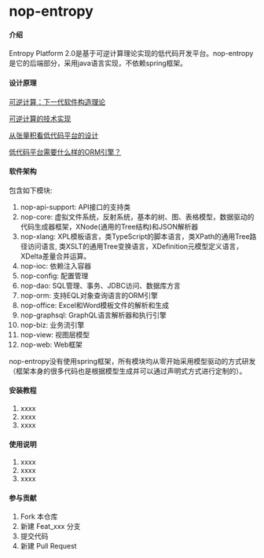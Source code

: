 # nop-entropy

#### 介绍
Entropy Platform 2.0是基于可逆计算理论实现的低代码开发平台。nop-entropy是它的后端部分，采用java语言实现，不依赖spring框架。

#### 设计原理
[可逆计算：下一代软件构造理论](https://zhuanlan.zhihu.com/p/64004026)

[可逆计算的技术实现](https://zhuanlan.zhihu.com/p/163852896)

[从张量积看低代码平台的设计](https://zhuanlan.zhihu.com/p/531474176)

[低代码平台需要什么样的ORM引擎？](https://zhuanlan.zhihu.com/p/543252423)

#### 软件架构
包含如下模块:
1. nop-api-support: API接口的支持类
2. nop-core: 虚拟文件系统，反射系统，基本的树、图、表格模型，数据驱动的代码生成器框架，XNode(通用的Tree结构)和JSON解析器
3. nop-xlang: XPL模板语言，类TypeScript的脚本语言，类XPath的通用Tree路径访问语言, 类XSLT的通用Tree变换语言，XDefinition元模型定义语言，XDelta差量合并运算。
4. nop-ioc: 依赖注入容器
5. nop-config: 配置管理
6. nop-dao: SQL管理、事务、JDBC访问、数据库方言
7. nop-orm: 支持EQL对象查询语言的ORM引擎
8. nop-office: Excel和Word模板文件的解析和生成
9. nop-graphsql: GraphQL语言解析器和执行引擎
10. nop-biz: 业务流引擎
11. nop-view: 视图层模型
12. nop-web: Web框架

nop-entropy没有使用spring框架，所有模块均从零开始采用模型驱动的方式研发（框架本身的很多代码也是根据模型生成并可以通过声明式方式进行定制的）。

#### 安装教程

1.  xxxx
2.  xxxx
3.  xxxx

#### 使用说明

1.  xxxx
2.  xxxx
3.  xxxx

#### 参与贡献

1.  Fork 本仓库
2.  新建 Feat_xxx 分支
3.  提交代码
4.  新建 Pull Request

